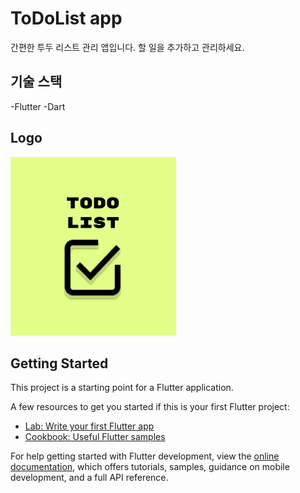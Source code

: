 # ToDoList app

간편한 투두 리스트 관리 앱입니다. 할 일을 추가하고 관리하세요.

## 기술 스택 
-Flutter 
-Dart

## Logo
![logo](assets/logo.png)

## Getting Started

This project is a starting point for a Flutter application.

A few resources to get you started if this is your first Flutter project:

- [Lab: Write your first Flutter app](https://docs.flutter.dev/get-started/codelab)
- [Cookbook: Useful Flutter samples](https://docs.flutter.dev/cookbook)

For help getting started with Flutter development, view the
[online documentation](https://docs.flutter.dev/), which offers tutorials,
samples, guidance on mobile development, and a full API reference.
